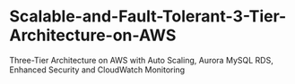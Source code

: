 # Scalable-and-Fault-Tolerant-3-Tier-Architecture-on-AWS
 Three-Tier Architecture on AWS with Auto Scaling, Aurora MySQL RDS, Enhanced Security and CloudWatch Monitoring
